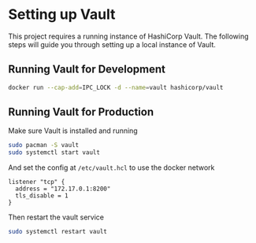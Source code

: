 # Setting up Vault

This project requires a running instance of HashiCorp Vault. The following steps will guide you through setting up a local instance of Vault.

## Running Vault for Development

```bash
docker run --cap-add=IPC_LOCK -d --name=vault hashicorp/vault
```

## Running Vault for Production

Make sure Vault is installed and running

```bash
sudo pacman -S vault
sudo systemctl start vault
```

And set the config at `/etc/vault.hcl` to use the docker network

```hcl
listener "tcp" {
  address = "172.17.0.1:8200"
  tls_disable = 1
}
```

Then restart the vault service

```bash
sudo systemctl restart vault
```
